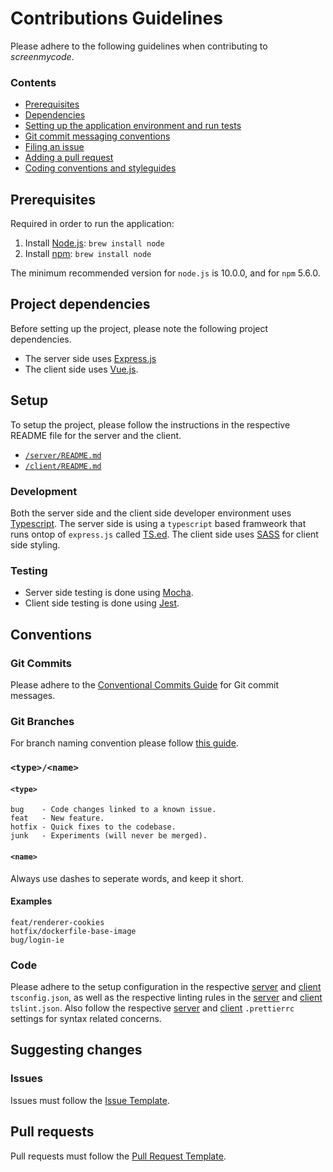 # Contributions Guidelines
Please adhere to the following guidelines when contributing to *screenmycode*.

### Contents 

* [Prerequisites](#prerequisites)
* [Dependencies](#project-dependencies) 
* [Setting up the application environment and run tests](#setup)
* [Git commit messaging conventions](#git-commits)
* [Filing an issue](#suggesting-changes)
* [Adding a pull request](#pull-requests)
* [Coding conventions and styleguides](#code)

## Prerequisites
Required in order to run the application:
 1. Install [Node.js](https://nodejs.org/en/): `brew install node`
 2. Install [npm](https://www.npmjs.com/): `brew install node`
 
The minimum recommended version for `node.js` is 10.0.0, and for `npm` 5.6.0.

## Project dependencies
Before setting up the project, please note the following project dependencies. 

* The server side uses [Express.js](https://expressjs.com/)
* The client side uses [Vue.js](https://vuejs.org/).

## Setup
To setup the project, please follow the instructions in the respective README 
file for the server and the client.
* [`/server/README.md`](https://github.com/JazzBrotha/screenmycode/blob/master/server/README.md) 
* [`/client/README.md`](https://github.com/JazzBrotha/screenmycode/blob/master/client/README.md)

### Development
Both the server side and the client side developer environment uses [Typescript](https://www.typescriptlang.org/). The server side is using a `typescript` based framweork that runs ontop of `express.js` called [TS.ed](http://tsed.io/). The client side uses [SASS](https://sass-lang.com/) for client side styling. 

### Testing 
* Server side testing is done using [Mocha](https://mochajs.org/).
* Client side testing is done using [Jest](https://jestjs.io/).

## Conventions

### Git Commits
Please adhere to the [Conventional Commits Guide](https://www.conventionalcommits.org/en/v1.0.0-beta.2/) for Git commit messages. 

### Git Branches 
For branch naming convention please follow [this guide](https://gist.github.com/revett/88ee5abf5a9a097b4c88).
### `<type>/<name>`

#### `<type>`
```
bug    - Code changes linked to a known issue.
feat   - New feature.
hotfix - Quick fixes to the codebase.
junk   - Experiments (will never be merged).
```

#### `<name>`
Always use dashes to seperate words, and keep it short.

#### Examples
```
feat/renderer-cookies
hotfix/dockerfile-base-image
bug/login-ie
```

### Code
Please adhere to the setup configuration in the respective [server](https://github.com/JazzBrotha/screenmycode/blob/master/server/tsconfig.json) and [client](https://github.com/JazzBrotha/screenmycode/blob/master/client/tsconfig.json) `tsconfig.json`, as well as the respective linting rules in the [server](https://github.com/JazzBrotha/screenmycode/blob/master/server/tslint.json) and [client](https://github.com/JazzBrotha/screenmycode/blob/master/client/tslint.json) `tslint.json`. Also follow the respective [server](https://github.com/JazzBrotha/screenmycode/blob/master/server/.prettierrc) and [client](https://github.com/JazzBrotha/screenmycode/blob/master/client/.prettierrc) `.prettierrc` settings for syntax related concerns.

## Suggesting changes

### Issues
Issues must follow the [Issue Template](ISSUE_TEMPLATE.md). 

## Pull requests
Pull requests must follow the [Pull Request Template](PULL_REQUEST_TEMPLATE.md).

